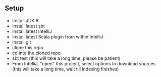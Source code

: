 

Setup
------

- Install JDK 8
- Install latest sbt
- Install latest IntelliJ
- Install latest Scala plugin from within IntelliJ
- Install git
- clone this repo
- cd into the cloned repo
- sbt test (this will take a long time, please be patient)
- From IntelliJ, "open" this project, select options to download sources (this will take a long time, wait till indexing finishes)
